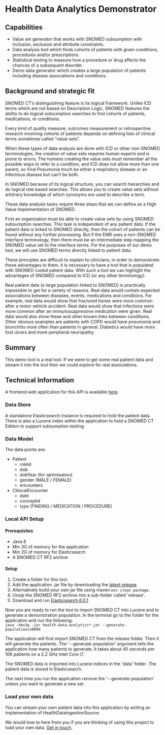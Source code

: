 # Health Data Analytics Demonstrator

## Capabilities
- Value set generator that works with SNOMED subsumption with inclusion, exclusion and attribute constraints.
- Data analysis tool which finds cohorts of patients with given conditions, procedures and/or prescriptions.
- Statistical testing to measure how a procedure or drug affects the chances of a subsequent disorder.
- Demo data generator which creates a large population of patients including disease associations and conditions.

## Background and strategic fit
SNOMED CT’s distinguishing feature is its logical framework.  Unlike ICD terms which are not based on Description Logic, SNOMED features the ability to do logical subsumption searches to find cohorts of patients, medications, or conditions.

Every kind of quality measure, outcomes measurement or retrospective research involving cohorts of patients depends on defining lists of clinical terms sometimes called “value sets”.

When these types of data analysis are done with ICD or other non-SNOMED terminologies, the creation of value sets requires human experts and is prone to errors. The humans creating the value sets must remember all the possible ways to refer to a condition, and ICD does not allow more than one parent, so Viral Pneumonia much be either a respiratory disease or an infectious disease but can’t be both.

In SNOMED because of its logical structure, you can search hierarchies and do logical role based searches. This allows you to create value sets without arbitrary knowledge of which synonyms are used to describe a term.



These data analysis tasks require three steps that we can define as a High Value Implementation of SNOMED.

First an organization must be able to create value sets by using SNOMED subsumption searches.  This task is independent of any patient data.  If the patient data is linked to SNOMED directly, then the cohort of patients can be found without any further processing.  But if the EMR uses a non-SNOMED interface terminology, then there must be an intermediate step mapping the SNOMED value set to the interface terms.  For the purposes of our demo tool, we will use SNOMED terms directly linked to patient data.



These principles are difficult to explain to clinicians, in order to demonstrate these advantages to them,  it is necessary to have a tool that is populated with SNOMED coded patient data.  With such a tool we can highlight the advantages of SNOMED compared to ICD (or any other terminology).

Real patient data (a large population linked to SNOMED) is practically impossible to get for a variety of reasons.  Real data would contain expected associations between diseases, events, medications and conditions. For example, real data would show that fractured bones were more common after a motor vehicle accident.  Real data would show that infections were more common after an immunosuppressive medication were given.  Real data would also show these and other known links between conditions. Other obvious examples are patients with COPD would have pneumonia and bronchitis more often than patients in general.  Diabetics would have more foot ulcers and more peripheral neuropathy.

## Summary
This demo tool is a real tool. If we were to get some real patient data and stream it into the tool then we could explore for real associations.

## Technical Information

A frontend web application for this API is available [here](https://github.com/IHTSDO/health-data-analytics-frontend).

### Data Store
A standalone Elasticsearch instance is required to hold the patient data. 
There is also a Lucene index within the application to hold a SNOMED CT Edition to support subsumption testing.

### Data Model
The data points are:
- Patient
  - roleId
  - dob
  - dobYear (for optimisation)
  - gender (MALE / FEMALE)
  - encounters
- ClinicalEncounter
  - date
  - conceptId
  - type (FINDING / MEDICATION / PROCEDURE)

### Local API Setup
#### Prerequisites
- Java 8
- Min 3G of memory for the application
- Min 2G of memory for Elasticsearch
- A SNOMED CT RF2 archive

#### Setup
1. Create a folder for this tool.
2. Add the application .jar file by downloading the [latest release](https://github.com/IHTSDO/health-data-analytics/releases/latest).
  1. Alternatively build your own jar file using maven ```mvn clean package```.
3. Unzip the SNOMED RF2 archive into a sub-folder called 'release'.
4. Download and run [Elasticsearch 6.0.1](https://www.elastic.co/downloads/past-releases/elasticsearch-6-0-1).

Now you are ready to run the tool to import SNOMED CT into Lucene and to generate a demonstration population. In the terminal go to the folder for the application and run the following:  
```java -Xmx3g -jar health-data-analytics*.jar --generate-population=10000```

The application will first import SNOMED CT from the release folder. Then it will generate the patients.
The '--generate-population' argument tells the application how many patients to generate. It takes about 45 seconds per 10K patients on a 2.2 GHz Intel Core i7.

The SNOMED data is imported into Lucene indices in the 'data' folder. 
The patient data is stored in Elasticsearch.

The next time you run the application remove the '--generate-population' unless you want to generate a new set.

### Load your own data
You can stream your own patient data into this application by writing an implementation of HealthDataIngestionSource.

We would love to here from you if you are thinking of using this project to load your own data. [Get in touch](mailto:techsupport@snomed.org).
